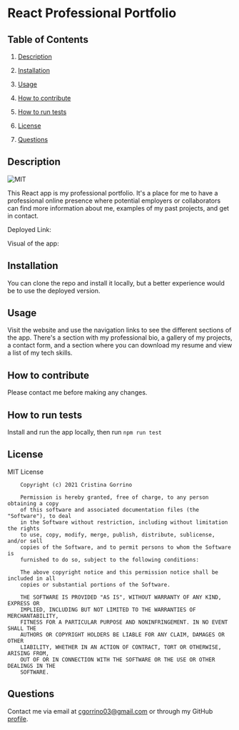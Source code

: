# React Professional Portfolio

## Table of Contents

1. [Description](#description)

2. [Installation](#installation)

3. [Usage](#usage)

4. [How to contribute](#contribute)

5. [How to run tests](#tests)

6. [License](#license)

7. [Questions](#questions)

<a name="description"></a>
## Description

![MIT](https://img.shields.io/badge/license-MIT-brightgreen)

This React app is my professional portfolio. It's a place for me to have a professional online presence where potential employers or collaborators can find more information about me, examples of my past projects, and get in contact.

Deployed Link: 

Visual of the app:

<a name="installation"></a>
## Installation
    
You can clone the repo and install it locally, but a better experience would be to use the deployed version.

<a name="usage"></a>
## Usage
    
Visit the website and use the navigation links to see the different sections of the app. There's a section with my professional bio, a gallery of my projects, a contact form, and a section where you can download my resume and view a list of my tech skills.

<a name="contribute"></a>
## How to contribute
    
Please contact me before making any changes.

<a name="tests"></a>
## How to run tests
    
Install and run the app locally, then run `npm run test`

<a name="license"></a>
## License
  
MIT License

        Copyright (c) 2021 Cristina Gorrino
        
        Permission is hereby granted, free of charge, to any person obtaining a copy
        of this software and associated documentation files (the "Software"), to deal
        in the Software without restriction, including without limitation the rights
        to use, copy, modify, merge, publish, distribute, sublicense, and/or sell
        copies of the Software, and to permit persons to whom the Software is
        furnished to do so, subject to the following conditions:
        
        The above copyright notice and this permission notice shall be included in all
        copies or substantial portions of the Software.
        
        THE SOFTWARE IS PROVIDED "AS IS", WITHOUT WARRANTY OF ANY KIND, EXPRESS OR
        IMPLIED, INCLUDING BUT NOT LIMITED TO THE WARRANTIES OF MERCHANTABILITY,
        FITNESS FOR A PARTICULAR PURPOSE AND NONINFRINGEMENT. IN NO EVENT SHALL THE
        AUTHORS OR COPYRIGHT HOLDERS BE LIABLE FOR ANY CLAIM, DAMAGES OR OTHER
        LIABILITY, WHETHER IN AN ACTION OF CONTRACT, TORT OR OTHERWISE, ARISING FROM,
        OUT OF OR IN CONNECTION WITH THE SOFTWARE OR THE USE OR OTHER DEALINGS IN THE
        SOFTWARE.

<a name="questions"></a>
## Questions

Contact me via email at cgorrino03@gmail.com or through my GitHub [profile](https://github.com/cristina-gorrino). 
    
